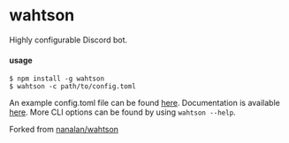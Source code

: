 # wahtson

Highly configurable Discord bot.

#### usage

```
$ npm install -g wahtson
$ wahtson -c path/to/config.toml
```

An example config.toml file can be found [here](config-example.toml). Documentation is available [here](https://github.com/nanaian/wahtson/wiki/config.toml). More CLI options can be found by using `wahtson --help`.

Forked from [nanalan/wahtson](https://github.com/nanalan/wahtson)
